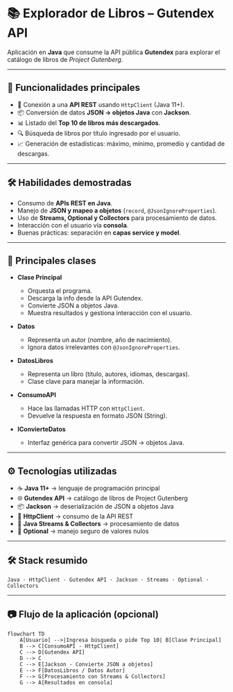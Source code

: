 # 📚 Explorador de Libros – Gutendex API

Aplicación en **Java** que consume la API pública **Gutendex** para explorar el catálogo de libros de *Project Gutenberg*.  

---

## 🚀 Funcionalidades principales
- 🔗 Conexión a una **API REST** usando `HttpClient` (Java 11+).  
- 📦 Conversión de datos **JSON → objetos Java** con **Jackson**.  
- 📊 Listado del **Top 10 de libros más descargados**.  
- 🔍 Búsqueda de libros por título ingresado por el usuario.  
- 📈 Generación de estadísticas: máximo, mínimo, promedio y cantidad de descargas.  

---

## 🛠 Habilidades demostradas
- Consumo de **APIs REST en Java**.  
- Manejo de **JSON y mapeo a objetos** (`record`, `@JsonIgnoreProperties`).  
- Uso de **Streams, Optional y Collectors** para procesamiento de datos.  
- Interacción con el usuario vía **consola**.  
- Buenas prácticas: separación en **capas service y model**.  

---

## 🧩 Principales clases
- **Clase Principal**  
  - Orquesta el programa.  
  - Descarga la info desde la API Gutendex.  
  - Convierte JSON a objetos Java.  
  - Muestra resultados y gestiona interacción con el usuario.  

- **Datos**  
  - Representa un autor (nombre, año de nacimiento).  
  - Ignora datos irrelevantes con `@JsonIgnoreProperties`.  

- **DatosLibros**  
  - Representa un libro (título, autores, idiomas, descargas).  
  - Clase clave para manejar la información.  

- **ConsumoAPI**  
  - Hace las llamadas HTTP con `HttpClient`.  
  - Devuelve la respuesta en formato JSON (String).  

- **IConvierteDatos**  
  - Interfaz genérica para convertir JSON → objetos Java.  

---

## ⚙️ Tecnologías utilizadas
- ☕ **Java 11+** → lenguaje de programación principal  
- 🌐 **Gutendex API** → catálogo de libros de Project Gutenberg  
- 📦 **Jackson** → deserialización de JSON a objetos Java  
- 🔗 **HttpClient** → consumo de la API REST  
- 🧮 **Java Streams & Collectors** → procesamiento de datos  
- 🔑 **Optional** → manejo seguro de valores nulos  

---

## 🛠 Stack resumido
`Java · HttpClient · Gutendex API · Jackson · Streams · Optional · Collectors`

---

## 📷 Flujo de la aplicación (opcional)
```mermaid
flowchart TD
    A[Usuario] -->|Ingresa búsqueda o pide Top 10| B[Clase Principal]
    B --> C[ConsumoAPI - HttpClient]
    C --> D[Gutendex API]
    D --> C
    C --> E[Jackson - Convierte JSON a objetos]
    E --> F[DatosLibros / Datos Autor]
    F --> G[Procesamiento con Streams & Collectors]
    G --> A[Resultados en consola]

